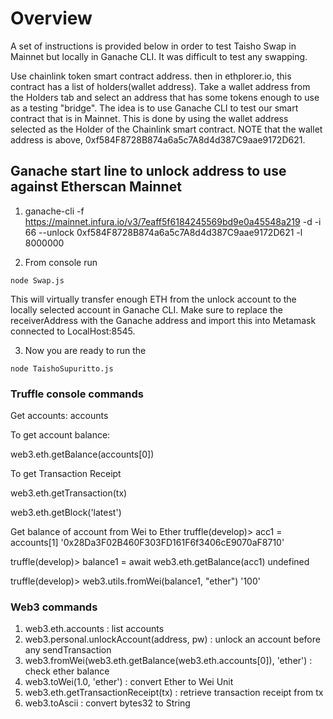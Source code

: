 # Overview

A set of instructions is provided below in order to test Taisho Swap in Mainnet but locally in Ganache CLI.  It was difficult to test any swapping.  

Use chainlink token smart contract address.  then in ethplorer.io, this contract has a list of holders(wallet address). 
Take a wallet address from the Holders tab and select an address that has some tokens enough to use as a testing "bridge".  The idea is to use Ganache CLI to test our smart contract that is in Mainnet.  This is done by using the wallet address
selected as the Holder of the Chainlink smart contract.  NOTE that the wallet address is above, 0xf584F8728B874a6a5c7A8d4d387C9aae9172D621. 



## Ganache start line to unlock address to use against Etherscan Mainnet

1. ganache-cli  -f https://mainnet.infura.io/v3/7eaff5f6184245569bd9e0a45548a219 -d -i 66 --unlock 0xf584F8728B874a6a5c7A8d4d387C9aae9172D621 -l 8000000

2. From console run 

```
node Swap.js
````

This will virtually transfer enough ETH from the unlock account to the locally selected account in Ganache CLI.
Make sure to replace the receiverAddress with the Ganache address and import this into Metamask connected to LocalHost:8545.

3. Now you are ready to run the 

```` 
node TaishoSupuritto.js 
````


### Truffle console commands

Get accounts: accounts

To get account balance:

web3.eth.getBalance(accounts[0])

To get Transaction Receipt

web3.eth.getTransaction(tx)

web3.eth.getBlock('latest')

Get balance of account from Wei to Ether
truffle(develop)> acc1 = accounts[1]
'0x28Da3F02B460F303FD161F6f3406cE9070aF8710'

truffle(develop)> balance1 = await web3.eth.getBalance(acc1)
undefined

truffle(develop)> web3.utils.fromWei(balance1, "ether")
'100'

### Web3 commands

1. web3.eth.accounts : list accounts
2. web3.personal.unlockAccount(address, pw) : unlock an account before any sendTransaction
3. web3.fromWei(web3.eth.getBalance(web3.eth.accounts[0]), 'ether') : check ether balance
4. web3.toWei(1.0, 'ether') : convert Ether to Wei Unit
5. web3.eth.getTransactionReceipt(tx) : retrieve transaction receipt from tx
6. web3.toAscii : convert bytes32 to String


  